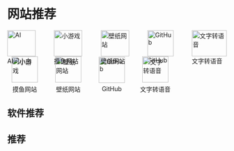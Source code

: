 # 网站推荐

<div style="display: flex; justify-content: space-between; align-items: center;">
  <a href="https://www.wenxiaobai.com/" target="_blank" style="display: inline-block; width: 65px; height: 60px;  position: relative; text-decoration:none">
    <img src="https://files.codelife.cc/icons/wenxiaobai.png?x-oss-process=image/resize,limit_0,m_fill,w_100,h_100/quality,q_92/format,webp" alt="AI" style="width: 100%; height: 100%; object-fit: contain; transition: transform 0.3s ease;" onmouseover="this.style.transform='scale(1.1)'" onmouseout="this.style.transform='scale(1)'">
    AI问小白
  </a>
  <a href="https://poki.com/zh" target="_blank" style="display: inline-block; width: 65px; height: 60px;position: relative;text-decoration:none">
    <img src="https://files.codelife.cc/website/5b4eb3c8b8148e442cb18f62.png?x-oss-process=image/resize,limit_0,m_fill,w_100,h_100/quality,q_92/format,webp" alt="小游戏" style="width: 100%; height: 100%; object-fit: contain; transition: transform 0.3s ease;" onmouseover="this.style.transform='scale(1.1)'" onmouseout="this.style.transform='scale(1)'">
    摸鱼网站
  </a>
  <a href="https://haowallpaper.com/homeView" target="_blank" style="display: inline-block; width: 65px; height: 60px; position: relative;text-decoration:none">
    <img src="https://haowallpaper.com/favicon.ico" alt="壁纸网站" style="width: 100%; height: 100%; object-fit: contain; transition: transform 0.3s ease;" onmouseover="this.style.transform='scale(1.1)'" onmouseout="this.style.transform='scale(1)'">
    壁纸网站
  </a>
  <a href="https://hellogithub.com/" target="_blank" style=" width: 60px; height: 60px; text-decoration:none">
    <img src="https://hellogithub.com/favicon/apple-icon-57x57.png" alt="GitHub" style="width: 100%; height: 100%; object-fit: contain; transition: transform 0.3s ease;" onmouseover="this.style.transform='scale(1.1)'" onmouseout="this.style.transform='scale(1)'">
    GitHub
  </a>

  <a href="https://ttsmaker.cn/" target="_blank" style=" width: 80px; height: 60px; text-decoration:none">
    <img src="https://ttsmaker.cn/static/v3_theme_01_asset/logo/favicon.ico?version=3" alt="文字转语音" style="width: 100%; height: 100%; object-fit: contain; transition: transform 0.3s ease;" onmouseover="this.style.transform='scale(1.1)'" onmouseout="this.style.transform='scale(1)'">
    文字转语音
  </a>
</div>


<div style="display: flex; flex-wrap: wrap; gap: 20px; align-items: center; justify-content: flex-start;">
  <a href="https://poki.com/zh" target="_blank" style="display: flex; flex-direction: column; align-items: center; width: 80px; text-decoration: none;">
    <img src="https://files.codelife.cc/website/5b4eb3c8b8148e442cb18f62.png" alt="小游戏" style="width: 60px; height: 60px; object-fit: contain; transition: transform 0.3s ease;" onmouseover="this.style.transform='scale(1.1)'" onmouseout="this.style.transform='scale(1)'">
    <span style="margin-top: 5px;">摸鱼网站</span>
  </a>
  
  <a href="https://haowallpaper.com/homeView" target="_blank" style="display: flex; flex-direction: column; align-items: center; width: 80px; text-decoration: none;">
    <img src="https://haowallpaper.com/favicon.ico" alt="壁纸网站" style="width: 60px; height: 60px; object-fit: contain; transition: transform 0.3s ease;" onmouseover="this.style.transform='scale(1.1)'" onmouseout="this.style.transform='scale(1)'">
    <span style="margin-top: 5px;">壁纸网站</span>
  </a>
  
  <a href="https://hellogithub.com/" target="_blank" style="display: flex; flex-direction: column; align-items: center; width: 80px; text-decoration: none;">
    <img src="https://hellogithub.com/favicon/apple-icon-57x57.png" alt="GitHub" style="width: 60px; height: 60px; object-fit: contain; transition: transform 0.3s ease;" onmouseover="this.style.transform='scale(1.1)'" onmouseout="this.style.transform='scale(1)'">
    <span style="margin-top: 5px;">GitHub</span>
  </a>
  
  <a href="https://ttsmaker.cn/" target="_blank" style="display: flex; flex-direction: column; align-items: center; width: 80px; text-decoration: none;">
    <img src="https://ttsmaker.cn/static/v3_theme_01_asset/logo/favicon.ico" alt="文字转语音" style="width: 60px; height: 60px; object-fit: contain; transition: transform 0.3s ease;" onmouseover="this.style.transform='scale(1.1)'" onmouseout="this.style.transform='scale(1)'">
    <span style="margin-top: 5px;">文字转语音</span>
  </a>
</div>

## 软件推荐





## 推荐
